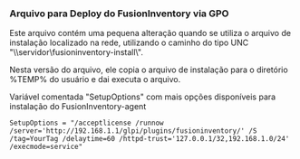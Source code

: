 ### Arquivo para Deploy do FusionInventory via GPO
Este arquivo contém uma pequena alteração quando se utiliza o arquivo de instalação localizado na rede, utilizando o caminho do tipo UNC "\\\\servidor\\fusioninventory-install\\".

Nesta versão do arquivo, ele copia o arquivo de instalação para o diretório %TEMP% do usuário e dai executa o arquivo.

Variável comentada "SetupOptions" com mais opções disponíveis para instalação do FusionInventory-agent
```
SetupOptions = "/acceptlicense /runnow /server='http://192.168.1.1/glpi/plugins/fusioninventory/' /S /tag=YourTag /delaytime=60 /httpd-trust='127.0.0.1/32,192.168.1.0/24' /execmode=service"
``` 
